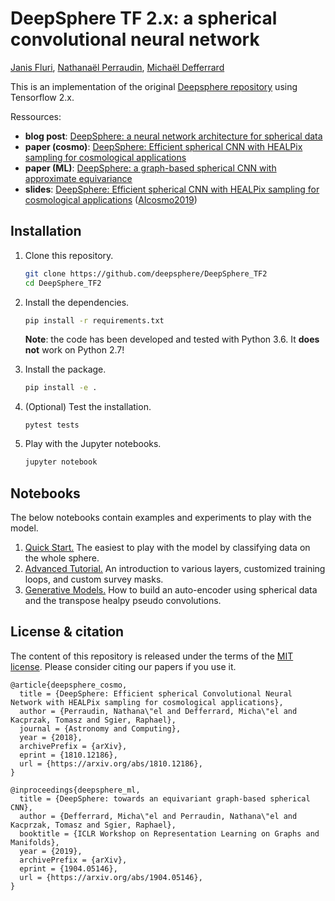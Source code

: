 # DeepSphere TF 2.x: a spherical convolutional neural network

[Janis Fluri][jafluri], [Nathanaël Perraudin][nath], [Michaël Defferrard][mdeff]

[jafluri]: http://www.da.inf.ethz.ch/people/JanisFluri
[nath]: https://perraudin.info
[mdeff]: http://deff.ch

This is an implementation of the original [Deepsphere repository](https://github.com/deepsphere/DeepSphere) using Tensorflow 2.x.

Ressources:
* **blog post**: [DeepSphere: a neural network architecture for spherical data][blog]
* **paper (cosmo)**: [DeepSphere: Efficient spherical CNN with HEALPix sampling for cosmological applications][paper_cosmo]
* **paper (ML)**: [DeepSphere: a graph-based spherical CNN with approximate equivariance][paper_ml]
* **slides**: [DeepSphere: Efficient spherical CNN with HEALPix sampling for cosmological applications][slides] ([AIcosmo2019])

[blog]: https://datascience.ch/deepsphere-a-neural-network-architecture-for-spherical-data
[paper_cosmo]: https://arxiv.org/abs/1810.12186
[paper_ml]: https://arxiv.org/abs/1904.05146
[slides]: https://doi.org/10.5281/zenodo.3243380
[AIcosmo2019]: https://sites.google.com/site/aicosmo2019

[gcnn_paper]: https://arxiv.org/abs/1606.09375
[gcnn_code]: https://github.com/mdeff/cnn_graph/

## Installation

1. Clone this repository.
   ```sh
   git clone https://github.com/deepsphere/DeepSphere_TF2
   cd DeepSphere_TF2
   ```

2. Install the dependencies.
   ```sh
   pip install -r requirements.txt
   ```
   **Note**: the code has been developed and tested with Python 3.6.
   It **does not** work on Python 2.7!

3. Install the package.
   ```sh
   pip install -e .
   ```

4. (Optional) Test the installation.
   ```
   pytest tests
   ```

5. Play with the Jupyter notebooks.
   ```sh
   jupyter notebook
   ```

## Notebooks

The below notebooks contain examples and experiments to play with the model.

1. [Quick Start.][whole_sphere]
   The easiest to play with the model by classifying data on the whole sphere.
2. [Advanced Tutorial.][advanced]
   An introduction to various layers, customized training loops, and custom survey masks.
3. [Generative Models.][generative]
   How to build an auto-encoder using spherical data and the transpose healpy pseudo convolutions.

[whole_sphere]: examples/quick_start.ipynb
[advanced]: examples/advanced_tutorial.ipynb
[generative]: examples/generative_models.ipynb

## License & citation

The content of this repository is released under the terms of the [MIT license](LICENCE.txt).
Please consider citing our papers if you use it.

```
@article{deepsphere_cosmo,
  title = {DeepSphere: Efficient spherical Convolutional Neural Network with HEALPix sampling for cosmological applications},
  author = {Perraudin, Nathana\"el and Defferrard, Micha\"el and Kacprzak, Tomasz and Sgier, Raphael},
  journal = {Astronomy and Computing},
  year = {2018},
  archivePrefix = {arXiv},
  eprint = {1810.12186},
  url = {https://arxiv.org/abs/1810.12186},
}
```

```
@inproceedings{deepsphere_ml,
  title = {DeepSphere: towards an equivariant graph-based spherical CNN},
  author = {Defferrard, Micha\"el and Perraudin, Nathana\"el and Kacprzak, Tomasz and Sgier, Raphael},
  booktitle = {ICLR Workshop on Representation Learning on Graphs and Manifolds},
  year = {2019},
  archivePrefix = {arXiv},
  eprint = {1904.05146},
  url = {https://arxiv.org/abs/1904.05146},
}
```
